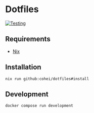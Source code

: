 # Dotfiles

[![Testing](https://github.com/cohei/dotfiles/actions/workflows/testing.yml/badge.svg)](https://github.com/cohei/dotfiles/actions/workflows/testing.yml)

## Requirements

- [Nix](https://nixos.org)

## Installation

```shell
nix run github:cohei/dotfiles#install
```

## Development

``` shell
docker compose run development
```
